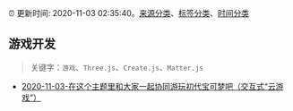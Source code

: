 :alarm_clock: 更新时间: 2020-11-03 02:35:40。[来源分类](../README.md)、[标签分类](../TAGS.md)、[时间分类](../TIMELINE.md)

## 游戏开发


> 关键字：`游戏`、`Three.js`、`Create.js`、`Matter.js`



- [2020-11-03-在这个主题里和大家一起协同游玩初代宝可梦吧（交互式“云游戏”）](https://www.v2ex.com/t/721249) 